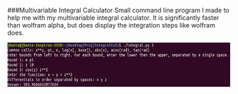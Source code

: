 ###Multivariable Integral Calculator
Small command line program I made to help me with my multivariable integral calculator.
It is significantly faster than wolfram alpha, but does display the integration steps like wolfram  does.

<img src="Pic.png" height="100" width="500" >
